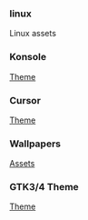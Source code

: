 ### linux
Linux assets




### Konsole

[Theme](https://store.kde.org/browse?cat=462&ord=rating)


### Cursor

[Theme]()


### Wallpapers
[Assets](https://store.kde.org/browse?cat=299&ord=latest)


### GTK3/4 Theme

[Theme](https://www.pling.com/browse?cat=135&ord=rating)





